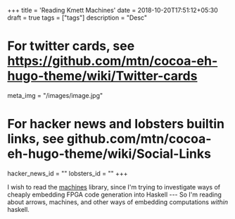 +++
title = 'Reading Kmett Machines'
date = 2018-10-20T17:51:12+05:30
draft = true
tags = ["tags"]
description = "Desc"

# For twitter cards, see https://github.com/mtn/cocoa-eh-hugo-theme/wiki/Twitter-cards
meta_img = "/images/image.jpg"

# For hacker news and lobsters builtin links, see github.com/mtn/cocoa-eh-hugo-theme/wiki/Social-Links
hacker_news_id = ""
lobsters_id = ""
+++

I wish to read the [machines](https://github.com/ekmett/machines) library, 
since I'm trying to investigate ways of cheaply embedding FPGA code generation
into Haskell --- So I'm reading about arrows, machines, and other ways
of embedding computations *within* haskell.
